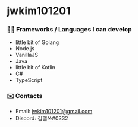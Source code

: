 # jwkim101201
### :technologist: Frameworks / Languages I can develop
- little bit of Golang
- Node.js
- VanillaJS
- Java
- little bit of Kotlin
- C#
- TypeScript
### :envelope: Contacts
- Email: jwkim101201@gmail.com
- Discord: 김껠쓰#0332
